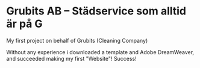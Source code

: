 # Grubits AB – Städservice som alltid är på G
My first project on behalf of Grubits (Cleaning Company)

Without any experience i downloaded a template and Adobe DreamWeaver, and succeeded making my first "Website"! Success!
